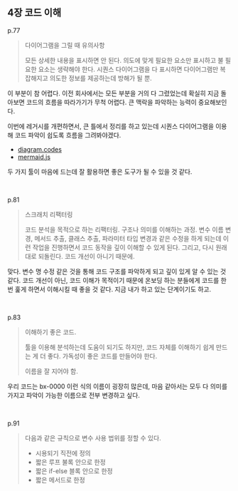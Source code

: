 ## 4장 코드 이해

p.77

> 다이어그램을 그릴 때 유의사항
>
> 모든 상세한 내용을 표시하면 안 된다. 의도에 맞게 필요한 요소만 표시하고 불 필요한 요소는 생략해야 한다. 시퀀스 다이어그램을 다 표시하면 다이어그램만 복잡해지고 의도한 정보를 제공하는데 방해가 될 뿐.

이 부분이 참 어렵다. 이전 회사에서는 모든 부분을 거의 다 그렸었는데 확실히 지금 돌아보면 코드의 흐름을 따라가기가 무척 어렵다. 큰 맥락을 파악하는 능력이 중요해보인다.

이번에 레거시를 개편하면서, 큰 틀에서 정리를 하고 있는데 시퀀스 다이어그램을 이용해 코드 파악이 쉽도록 흐름을 그려봐야겠다.

- [diagram.codes](https://playground.diagram.codes/)
- [mermaid.js](https://mermaid.js.org/)

두 가지 툴이 마음에 드는데 잘 활용하면 좋은 도구가 될 수 있을 것 같다.

<br/>

p.81

> 스크래치 리팩터링
>
> 코드 분석을 목적으로 하는 리팩터링. 구조나 의미를 이해하는 과정. 변수 이름 변경, 메서드 추출, 클래스 추출, 파라미터 타입 변경과 같은 수정을 하게 되는데 이런 작업을 진행하면서 코드 동작을 깊이 이해할 수 있게 된다. 그리고, 다시 원래대로 되돌린다. 코드 개선이 아니기 때문에.

맞다. 변수 명 수정 같은 것을 통해 코드 구조를 파악하게 되고 깊이 있게 알 수 있는 것 같다. 코드 개선이 아닌, 코드 이해가 목적이기 때문에 온보딩 하는 분들에게 코드를 한 번 훑게 하면서 이해시킬 때 좋을 것 같다. 지금 내가 하고 있는 단계이기도 하고.

<br/>

p.83

> 이해하기 좋은 코드.
>
> 툴을 이용해 분석하는데 도움이 되기도 하지만, 코드 자체를 이해하기 쉽게 만드는 게 더 좋다. 가독성이 좋은 코드를 만들어야 한다.
>
> 이름을 잘 지어야 함.

우리 코드는 bx-0000 이런 식의 이름이 굉장히 많은데, 마음 같아서는 모두 다 의미를 가지고 파악이 가능한 이름으로 전부 변경하고 싶다.

<br/>

p.91

> 다음과 같은 규칙으로 변수 사용 법위를 정할 수 있다.
>
> - 시용되기 직전에 정의
> - 짧은 루프 불록 안으로 한정
> - 짧은 if-else 블록 안으로 한정
> - 짧은 메서드로 한정
